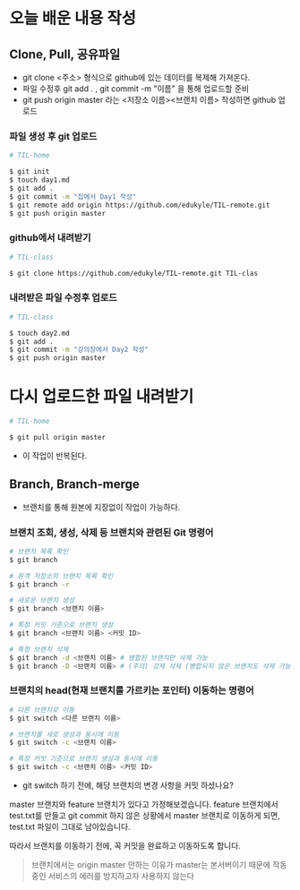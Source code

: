 # 오늘 배운 내용 작성

## Clone, Pull, 공유파일
- git clone <주소> 형식으로 github에 있는 데이터를 복제해 가져온다.
- 파일 수정후 git add . , git commit -m "이름" 을 통해 업로드할 준비
- git push origin master 라는 <저장소 이름><브랜치 이름> 작성하면 github 업로드

### 파일 생성 후 git 업로드
```bash
# TIL-home

$ git init
$ touch day1.md
$ git add .
$ git commit -m "집에서 Day1 작성"
$ git remote add origin https://github.com/edukyle/TIL-remote.git
$ git push origin master
```
### github에서 내려받기
```bash
# TIL-class

$ git clone https://github.com/edukyle/TIL-remote.git TIL-clas
```

### 내려받은 파일 수정후 업로드

```bash
# TIL-class

$ touch day2.md
$ git add .
$ git commit -m "강의장에서 Day2 작성"
$ git push origin master
```

# 다시 업로드한 파일 내려받기

```bash
# TIL-home

$ git pull origin master
```
- 이 작업이 반복된다.

## Branch, Branch-merge
- 브랜치를 통해 원본에 지장없이 작업이 가능하다.

### 브랜치 조회, 생성, 삭제 등 브랜치와 관련된 Git 명령어

```bash
# 브랜치 목록 확인
$ git branch

# 원격 저장소의 브랜치 목록 확인
$ git branch -r

# 새로운 브랜치 생성
$ git branch <브랜치 이름>

# 특정 커밋 기준으로 브랜치 생성
$ git branch <브랜치 이름> <커밋 ID>

# 특정 브랜치 삭제
$ git branch -d <브랜치 이름> # 병합된 브랜치만 삭제 가능
$ git branch -D <브랜치 이름> # (주의) 강제 삭제 (병합되지 않은 브랜치도 삭제 가능)
```

### 브랜치의 head(현재 브랜치를 가르키는 포인터) 이동하는 명령어

```bash
# 다른 브랜치로 이동
$ git switch <다른 브랜치 이름>

# 브랜치를 새로 생성과 동시에 이동
$ git switch -c <브랜치 이름>

# 특정 커밋 기준으로 브랜치 생성과 동시에 이동
$ git switch -c <브랜치 이름> <커밋 ID>
```
- git switch 하기 전에, 해당 브랜치의 변경 사항을 커밋 하셨나요?

master 브랜치와 feature 브랜치가 있다고 가정해보겠습니다.
feature 브랜치에서 test.txt를 만들고 git commit 하지 않은 상황에서
master 브랜치로 이동하게 되면, test.txt 파일이 그대로 남아있습니다.

따라서 브랜치를 이동하기 전에, 꼭 커밋을 완료하고 이동하도록 합니다.
> 브랜치에서는 origin master 안하는 이유가 master는 본서버이기 때문에 작동 중인 서비스의 에러를 방지하고자 사용하지 않는다